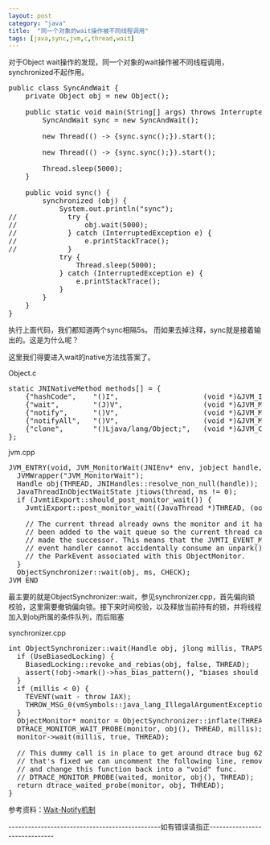 ```yaml
---
layout: post
category: "java"
title:  "同一个对象的wait操作被不同线程调用"
tags: [java,sync,jvm,c,thread,wait]
---
```


对于Object wait操作的发现，同一个对象的wait操作被不同线程调用，synchronized不起作用。

<pre class="prettyPrint">
public class SyncAndWait {
    private Object obj = new Object();

    public static void main(String[] args) throws InterruptedException {
        SyncAndWait sync = new SyncAndWait();

        new Thread(() -> {sync.sync();}).start();

        new Thread(() -> {sync.sync();}).start();

        Thread.sleep(5000);
    }

    public void sync() {
        synchronized (obj) {
            System.out.println("sync");
//            try {
//                obj.wait(5000);
//            } catch (InterruptedException e) {
//                e.printStackTrace();
//            }
            try {
                Thread.sleep(5000);
            } catch (InterruptedException e) {
                e.printStackTrace();
            }
        }
    }
}
</pre>

执行上面代码，我们都知道两个sync相隔5s。 而如果去掉注释，sync就是接着输出的。这是为什么呢？

这里我们得要进入wait的native方法找答案了。

Object.c

<pre class="prettyPrint">
static JNINativeMethod methods[] = {
    {"hashCode",    "()I",                    (void *)&JVM_IHashCode},
    {"wait",        "(J)V",                   (void *)&JVM_MonitorWait},
    {"notify",      "()V",                    (void *)&JVM_MonitorNotify},
    {"notifyAll",   "()V",                    (void *)&JVM_MonitorNotifyAll},
    {"clone",       "()Ljava/lang/Object;",   (void *)&JVM_Clone},
};
</pre>

jvm.cpp

<pre class="prettyPrint">
JVM_ENTRY(void, JVM_MonitorWait(JNIEnv* env, jobject handle, jlong ms))
  JVMWrapper("JVM_MonitorWait");
  Handle obj(THREAD, JNIHandles::resolve_non_null(handle));
  JavaThreadInObjectWaitState jtiows(thread, ms != 0);
  if (JvmtiExport::should_post_monitor_wait()) {
    JvmtiExport::post_monitor_wait((JavaThread *)THREAD, (oop)obj(), ms);

    // The current thread already owns the monitor and it has not yet
    // been added to the wait queue so the current thread cannot be
    // made the successor. This means that the JVMTI_EVENT_MONITOR_WAIT
    // event handler cannot accidentally consume an unpark() meant for
    // the ParkEvent associated with this ObjectMonitor.
  }
  ObjectSynchronizer::wait(obj, ms, CHECK);
JVM_END
</pre>

最主要的就是ObjectSynchronizer::wait，参见synchronizer.cpp，首先偏向锁校验，这里需要撤销偏向锁。接下来时间校验，以及释放当前持有的锁，并将线程加入到obj所属的条件队列，而后阻塞

synchronizer.cpp

<pre class="prettyPrint">
int ObjectSynchronizer::wait(Handle obj, jlong millis, TRAPS) {
  if (UseBiasedLocking) {
    BiasedLocking::revoke_and_rebias(obj, false, THREAD);
    assert(!obj->mark()->has_bias_pattern(), "biases should be revoked by now");
  }
  if (millis < 0) {
    TEVENT(wait - throw IAX);
    THROW_MSG_0(vmSymbols::java_lang_IllegalArgumentException(), "timeout value is negative");
  }
  ObjectMonitor* monitor = ObjectSynchronizer::inflate(THREAD, obj());
  DTRACE_MONITOR_WAIT_PROBE(monitor, obj(), THREAD, millis);
  monitor->wait(millis, true, THREAD);

  // This dummy call is in place to get around dtrace bug 6254741.  Once
  // that's fixed we can uncomment the following line, remove the call
  // and change this function back into a "void" func.
  // DTRACE_MONITOR_PROBE(waited, monitor, obj(), THREAD);
  return dtrace_waited_probe(monitor, obj, THREAD);
}
</pre>

参考资料：[Wait-Notify机制](http://www.ticmy.com/?p=219)


\-\-\-\-\-\-\-\-\-\-\-\-\-\-\-\-\-\-\-\-\-\-\-\-\-\-\-\-\-\-\-\-\-\-\-\-\-\-\-\-\-\-\-\-\-\-\-如有错误请指正\-\-\-\-\-\-\-\-\-\-\-\-\-\-\-\-\-\-\-\-\-\-\-\-\-\-\-\-\-\-